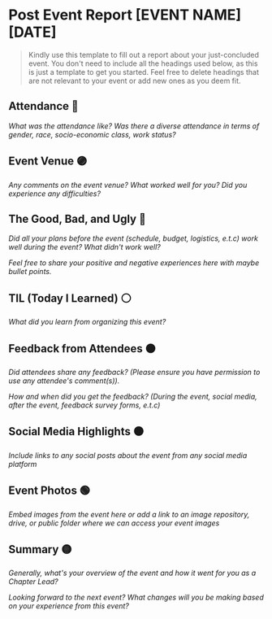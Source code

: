 
# Post Event Report [EVENT NAME] [DATE]

> Kindly use this template to fill out a report about your just-concluded event. You don't need to include all the headings used below, as this is just a template to get you started. Feel free to delete headings that are not relevant to your event or add new ones as you deem fit.


## Attendance 🔵

_What was the attendance like? Was there a diverse attendance in terms of gender, race, socio-economic class, work status?_

## Event Venue 🟣

_Any comments on the event venue? What worked well for you? Did you experience any difficulties?_

## The Good, Bad, and Ugly 🔴

_Did all your plans before the event (schedule, budget, logistics, e.t.c) work well during the event? What didn't work well?_

_Feel free to share your positive and negative experiences here with maybe bullet points._
 

## TIL (Today I Learned) ⚪️

_What did you learn from organizing this event?_


## Feedback from Attendees 🟠

_Did attendees share any feedback? (Please ensure you have permission to use any attendee's comment(s))._

*How and when did you get the feedback? (During the event, social media, after the event, feedback survey forms, e.t.c)* 

## Social Media Highlights ⚫️

_Include links to any social posts about the event from any social media platform_

## Event Photos 🟢

_Embed images from the event here or add a link to an image repository, drive, or public folder where we can access your event images_

## Summary 🟡

_Generally, what's your overview of the event and how it went for you as a Chapter Lead?_

_Looking forward to the next event? What changes will you be making based on your experience from this event?_
